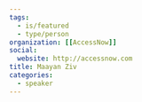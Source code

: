 ```yaml
---
tags:
  - is/featured
  - type/person
organization: [[AccessNow]]
social:
  website: http://accessnow.com
title: Maayan Ziv
categories:
  - speaker
---
```

